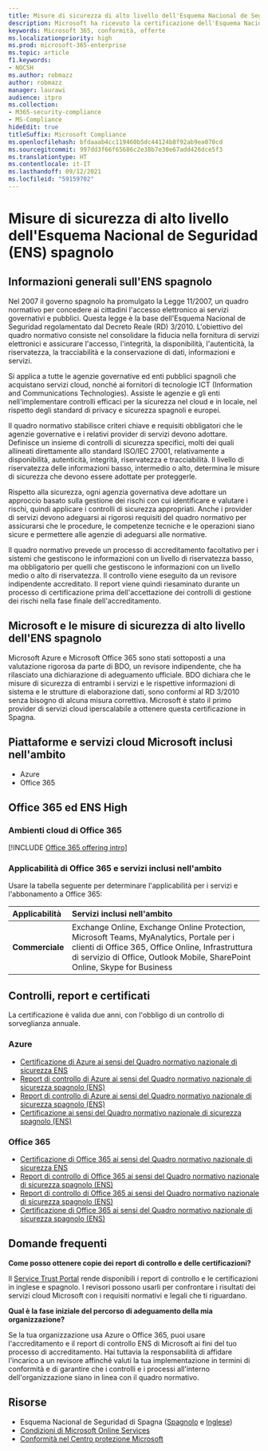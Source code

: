 ```yaml
---
title: Misure di sicurezza di alto livello dell'Esquema Nacional de Seguridad (ENS) spagnolo
description: Microsoft ha ricevuto la certificazione dell'Esquema Nacional de Seguridad spagnolo (quadro normativo nazionale di sicurezza).
keywords: Microsoft 365, conformità, offerte
ms.localizationpriority: high
ms.prod: microsoft-365-enterprise
ms.topic: article
f1.keywords:
- NOCSH
ms.author: robmazz
author: robmazz
manager: laurawi
audience: itpro
ms.collection:
- M365-security-compliance
- MS-Compliance
hideEdit: true
titleSuffix: Microsoft Compliance
ms.openlocfilehash: bfdaaab4cc119460b5dc44124b8f92ab9ea070cd
ms.sourcegitcommit: 997dd3f66f65686c2e38b7e30e67add426dce5f3
ms.translationtype: HT
ms.contentlocale: it-IT
ms.lasthandoff: 09/12/2021
ms.locfileid: "59159702"
---
```

# <a name="spain-esquema-nacional-de-seguridad-ens-high-level-security-measures"></a>Misure di sicurezza di alto livello dell'Esquema Nacional de Seguridad (ENS) spagnolo

## <a name="spain-ens-overview"></a>Informazioni generali sull'ENS spagnolo

Nel 2007 il governo spagnolo ha promulgato la Legge 11/2007, un quadro normativo per concedere ai cittadini l'accesso elettronico ai servizi governativi e pubblici. Questa legge è la base dell'Esquema Nacional de Seguridad regolamentato dal Decreto Reale (RD) 3/2010. L'obiettivo del quadro normativo consiste nel consolidare la fiducia nella fornitura di servizi elettronici e assicurare l'accesso, l'integrità, la disponibilità, l'autenticità, la riservatezza, la tracciabilità e la conservazione di dati, informazioni e servizi.

Si applica a tutte le agenzie governative ed enti pubblici spagnoli che acquistano servizi cloud, nonché ai fornitori di tecnologie ICT (Information and Communications Technologies). Assiste le agenzie e gli enti nell'implementare controlli efficaci per la sicurezza nel cloud e in locale, nel rispetto degli standard di privacy e sicurezza spagnoli e europei.

Il quadro normativo stabilisce criteri chiave e requisiti obbligatori che le agenzie governative e i relativi provider di servizi devono adottare. Definisce un insieme di controlli di sicurezza specifici, molti dei quali allineati direttamente allo standard ISO/IEC 27001, relativamente a disponibilità, autenticità, integrità, riservatezza e tracciabilità. Il livello di riservatezza delle informazioni basso, intermedio o alto, determina le misure di sicurezza che devono essere adottate per proteggerle.

Rispetto alla sicurezza, ogni agenzia governativa deve adottare un approccio basato sulla gestione dei rischi con cui identificare e valutare i rischi, quindi applicare i controlli di sicurezza appropriati. Anche i provider di servizi devono adeguarsi ai rigorosi requisiti del quadro normativo per assicurarsi che le procedure, le competenze tecniche e le operazioni siano sicure e permettere alle agenzie di adeguarsi alle normative.

Il quadro normativo prevede un processo di accreditamento facoltativo per i sistemi che gestiscono le informazioni con un livello di riservatezza basso, ma obbligatorio per quelli che gestiscono le informazioni con un livello medio o alto di riservatezza. Il controllo viene eseguito da un revisore indipendente accreditato. Il report viene quindi riesaminato durante un processo di certificazione prima dell'accettazione dei controlli di gestione dei rischi nella fase finale dell'accreditamento.

## <a name="microsoft-and-spain-ens-high-level-security-measures"></a>Microsoft e le misure di sicurezza di alto livello dell'ENS spagnolo

Microsoft Azure e Microsoft Office 365 sono stati sottoposti a una valutazione rigorosa da parte di BDO, un revisore indipendente, che ha rilasciato una dichiarazione di adeguamento ufficiale. BDO dichiara che le misure di sicurezza di entrambi i servizi e le rispettive informazioni di sistema e le strutture di elaborazione dati, sono conformi al RD 3/2010 senza bisogno di alcuna misura correttiva. Microsoft è stato il primo provider di servizi cloud iperscalabile a ottenere questa certificazione in Spagna.

## <a name="microsoft-in-scope-cloud-platforms--services"></a>Piattaforme e servizi cloud Microsoft inclusi nell'ambito

- Azure
- Office 365

## <a name="office-365-and-ens-high"></a>Office 365 ed ENS High

### <a name="office-365-cloud-environments"></a>Ambienti cloud di Office 365

[!INCLUDE [Office 365 offering intro](../includes/o365-offering-introduction.md)]

### <a name="office-365-applicability-and-in-scope-services"></a>Applicabilità di Office 365 e servizi inclusi nell'ambito

Usare la tabella seguente per determinare l'applicabilità per i servizi e l'abbonamento a Office 365:

| **Applicabilità** | **Servizi inclusi nell'ambito** |
|:------------------|:----------------------|
| **Commerciale** | Exchange Online, Exchange Online Protection, Microsoft Teams, MyAnalytics, Portale per i clienti di Office 365, Office Online, Infrastruttura di servizio di Office, Outlook Mobile, SharePoint Online, Skype for Business |

## <a name="audits-reports-and-certificates"></a>Controlli, report e certificati

La certificazione è valida due anni, con l'obbligo di un controllo di sorveglianza annuale.

### <a name="azure"></a>Azure

- [Certificazione di Azure ai sensi del Quadro normativo nazionale di sicurezza ENS](https://aka.ms/AzureNationalSecurityFrameworkENSCertificate)
- [Report di controllo di Azure ai sensi del Quadro normativo nazionale di sicurezza spagnolo (ENS)](https://aka.ms/AzureNationalSecurityFrameworkAuditReport)
- [Report di controllo di Azure ai sensi del Quadro normativo nazionale di sicurezza spagnolo (ENS)](https://aka.ms/AzureInformeAuditoriaENS)
- [Certificazione ai sensi del Quadro normativo nazionale di sicurezza spagnolo (ENS)](https://aka.ms/AzureNationalSecurityFrameworkCertificadoENS)

### <a name="office-365"></a>Office 365

- [Certificazione di Office 365 ai sensi del Quadro normativo nazionale di sicurezza ENS](https://aka.ms/Office365NationalSecurityFrameworkENSCertificate)
- [Report di controllo di Office 365 ai sensi del Quadro normativo nazionale di sicurezza spagnolo (ENS)](https://aka.ms/Office365NationalSecurityFrameworkAuditReport)
- [Report di controllo di Office 365 ai sensi del Quadro normativo nazionale di sicurezza spagnolo (ENS)](https://aka.ms/Office365InformeAuditoriaENS)
- [Certificazione di Office 365 ai sensi del Quadro normativo nazionale di sicurezza spagnolo (ENS)](https://aka.ms/Office365NationalSecurityFrameworkCertificadoENS)

## <a name="frequently-asked-questions"></a>Domande frequenti

**Come posso ottenere copie dei report di controllo e delle certificazioni?**

Il [Service Trust Portal](https://aka.ms/stphelp) rende disponibili i report di controllo e le certificazioni in inglese e spagnolo. I revisori possono usarli per confrontare i risultati dei servizi cloud Microsoft con i requisiti normativi e legali che ti riguardano.

**Qual è la fase iniziale del percorso di adeguamento della mia organizzazione?**

Se la tua organizzazione usa Azure o Office 365, puoi usare l'accreditamento e il report di controllo ENS di Microsoft ai fini del tuo processo di accreditamento. Hai tuttavia la responsabilità di affidare l'incarico a un revisore affinché valuti la tua implementazione in termini di conformità e di garantire che i controlli e i processi all'interno dell'organizzazione siano in linea con il quadro normativo.

## <a name="resources"></a>Risorse

- Esquema Nacional de Seguridad di Spagna ([Spagnolo](https://administracionelectronica.gob.es/pae_Home/pae_Estrategias/pae_Seguridad_Inicio/pae_Esquema_Nacional_de_Seguridad.html?idioma=sp#.Vwxp82mcGM8) e [Inglese](https://administracionelectronica.gob.es/pae_Home/pae_Estrategias/pae_Seguridad_Inicio/pae_Esquema_Nacional_de_Seguridad.html?idioma=en#.VwvcgmmcGM9))
- [Condizioni di Microsoft Online Services](https://aka.ms/Online-Services-Terms)
- [Conformità nel Centro protezione Microsoft](https://www.microsoft.com/trust-center/compliance/compliance-overview)
